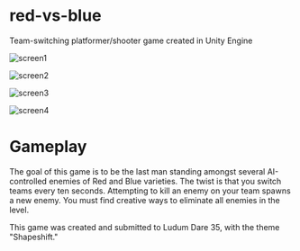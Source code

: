 # red-vs-blue

Team-switching platformer/shooter game created in Unity Engine

![screen1](http://i.imgur.com/0CZEXe6.png)

![screen2](http://i.imgur.com/IK1JMhM.png)

![screen3](http://i.imgur.com/cWJXUvl.png)

![screen4](http://i.imgur.com/679dnaR.png)

# Gameplay

The goal of this game is to be the last man standing amongst several AI-controlled enemies of Red and Blue varieties. The twist is that you switch teams every ten seconds. Attempting to kill an enemy on your team spawns a new enemy. You must find creative ways to eliminate all enemies in the level.

This game was created and submitted to Ludum Dare 35, with the theme "Shapeshift."